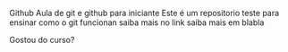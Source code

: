 Github
Aula de git e github para iniciante
Este é um repositorio teste para ensinar como o git funcionan
saiba mais no link saiba mais em blabla

Gostou do curso?
